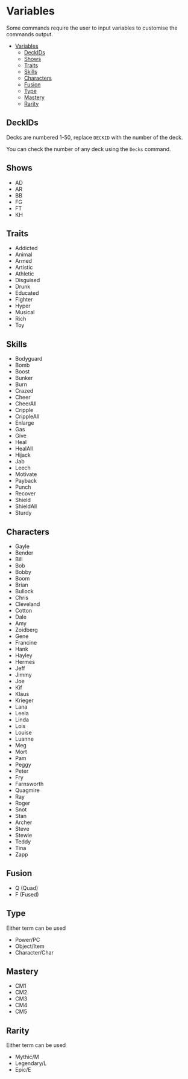 # Variables

Some commands require the user to input variables to customise the commands output.

<!-- TOC -->
* [Variables](#variables)
  * [DeckIDs](#deckids)
  * [Shows](#shows)
  * [Traits](#traits)
  * [Skills](#skills)
  * [Characters](#characters)
  * [Fusion](#fusion)
  * [Type](#type)
  * [Mastery](#mastery)
  * [Rarity](#rarity)
<!-- TOC -->

## DeckIDs
Decks are numbered 1-50, replace `DECKID` with the number of the deck.

You can check the number of any deck using the `Decks` command.


## Shows
- AD
- AR
- BB
- FG
- FT
- KH

## Traits
- Addicted
- Animal
- Armed
- Artistic
- Athletic
- Disguised
- Drunk
- Educated
- Fighter
- Hyper
- Musical
- Rich
- Toy

## Skills
- Bodyguard
- Bomb
- Boost
- Bunker
- Burn
- Crazed
- Cheer
- CheerAll
- Cripple
- CrippleAll
- Enlarge
- Gas
- Give
- Heal
- HealAll
- Hijack
- Jab
- Leech
- Motivate
- Payback
- Punch
- Recover
- Shield
- ShieldAll
- Sturdy

## Characters
- Gayle
- Bender
- Bill
- Bob
- Bobby
- Boom
- Brian
- Bullock
- Chris
- Cleveland
- Cotton
- Dale
- Amy
- Zoidberg
- Gene
- Francine
- Hank
- Hayley
- Hermes
- Jeff
- Jimmy
- Joe
- Kif
- Klaus
- Krieger
- Lana
- Leela
- Linda
- Lois
- Louise
- Luanne
- Meg
- Mort
- Pam
- Peggy
- Peter
- Fry
- Farnsworth
- Quagmire
- Ray
- Roger
- Snot
- Stan
- Archer
- Steve
- Stewie
- Teddy
- Tina
- Zapp

## Fusion
- Q (Quad)
- F (Fused)

## Type
Either term can be used
- Power/PC
- Object/Item
- Character/Char

## Mastery
- CM1
- CM2
- CM3
- CM4
- CM5

## Rarity
Either term can be used
- Mythic/M
- Legendary/L
- Epic/E



